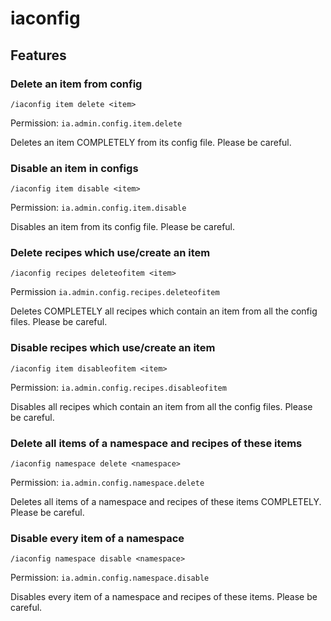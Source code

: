 # iaconfig

## Features

### Delete an item from config

`/iaconfig item delete <item>`

Permission: `ia.admin.config.item.delete`

Deletes an item COMPLETELY from its config file. Please be careful.

### Disable an item in configs

`/iaconfig item disable <item>`

Permission: `ia.admin.config.item.disable`

Disables an item from its config file. Please be careful.

### Delete recipes which use/create an item

`/iaconfig recipes deleteofitem <item>`

Permission `ia.admin.config.recipes.deleteofitem`

Deletes COMPLETELY all recipes which contain an item from all the config files. Please be careful.

### Disable recipes which use/create an item

`/iaconfig item disableofitem <item>`

Permission: `ia.admin.config.recipes.disableofitem`

Disables all recipes which contain an item from all the config files. Please be careful.

### Delete all items of a namespace and recipes of these items

`/iaconfig namespace delete <namespace>`

Permission: `ia.admin.config.namespace.delete`

Deletes all items of a namespace and recipes of these items COMPLETELY. Please be careful.

### Disable every item of a namespace

`/iaconfig namespace disable <namespace>`

Permission: `ia.admin.config.namespace.disable`

Disables every item of a namespace and recipes of these items. Please be careful.
